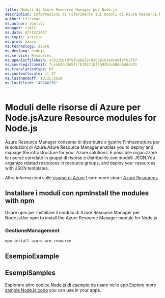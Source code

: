 ```yaml
---
title: Moduli di Azure Resource Manager per Node.js
description: Informazioni di riferimento sui moduli di Azure Resource Manager per Node.js
author: tfitzmac
ms.author: tomfitz
manager: timlt
ms.date: 07/18/2017
ms.topic: article
ms.prod: azure
ms.technology: azure
ms.devlang: nodejs
ms.service: Resources
ms.openlocfilehash: ac82356f0f9f566e29cb2c89181a0cedf2f62f87
ms.sourcegitcommit: 7cea63cdde5fcfb19271bf7a93b1eb0dabdddb31
ms.translationtype: HT
ms.contentlocale: it-IT
ms.lasthandoff: 10/25/2018
ms.locfileid: "49748256"
---
```

# <a name="azure-resource-modules-for-nodejs"></a><span data-ttu-id="ff04d-103">Moduli delle risorse di Azure per Node.js</span><span class="sxs-lookup"><span data-stu-id="ff04d-103">Azure Resource modules for Node.js</span></span>

<span data-ttu-id="ff04d-104">Azure Resource Manager consente di distribuire e gestire l'infrastruttura per le soluzioni di Azure.</span><span class="sxs-lookup"><span data-stu-id="ff04d-104">Azure Resource Manager enables you to deploy and manage the infrastructure for your Azure solutions.</span></span> <span data-ttu-id="ff04d-105">È possibile organizzare le risorse correlate in gruppi di risorse e distribuirle con modelli JSON.</span><span class="sxs-lookup"><span data-stu-id="ff04d-105">You organize related resources in resource groups, and deploy your resources with JSON templates.</span></span>

<span data-ttu-id="ff04d-106">Altre informazioni sulle [risorse di Azure](https://docs.microsoft.com/azure/azure-resource-manager/).</span><span class="sxs-lookup"><span data-stu-id="ff04d-106">Learn more about [Azure Resources](https://docs.microsoft.com/azure/azure-resource-manager/).</span></span>

## <a name="install-the-modules-with-npm"></a><span data-ttu-id="ff04d-107">Installare i moduli con npm</span><span class="sxs-lookup"><span data-stu-id="ff04d-107">Install the modules with npm</span></span>

<span data-ttu-id="ff04d-108">Usare npm per installare il modulo di Azure Resource Manager per Node.js</span><span class="sxs-lookup"><span data-stu-id="ff04d-108">Use npm to install the Azure Resource Manager module for Node.js</span></span>

### <a name="management"></a><span data-ttu-id="ff04d-109">Gestione</span><span class="sxs-lookup"><span data-stu-id="ff04d-109">Management</span></span>

```bash
npm install azure-arm-resource
```

## <a name="example"></a><span data-ttu-id="ff04d-110">Esempio</span><span class="sxs-lookup"><span data-stu-id="ff04d-110">Example</span></span>

## <a name="samples"></a><span data-ttu-id="ff04d-111">Esempi</span><span class="sxs-lookup"><span data-stu-id="ff04d-111">Samples</span></span>

<span data-ttu-id="ff04d-112">Esplorare altro [codice Node.js di esempio](https://azure.microsoft.com/resources/samples/?platform=nodejs) da usare nelle app.</span><span class="sxs-lookup"><span data-stu-id="ff04d-112">Explore more [sample Node.js code](https://azure.microsoft.com/resources/samples/?platform=nodejs) you can use in your apps.</span></span>